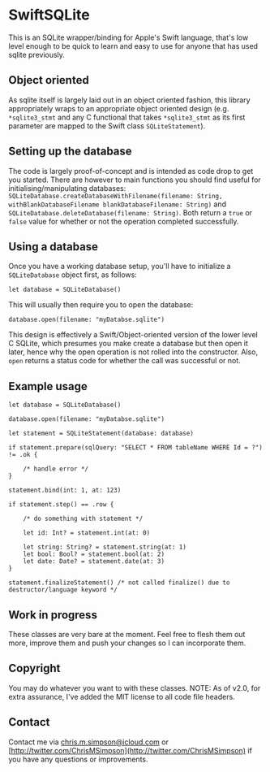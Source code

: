 SwiftSQLite
===========

This is an SQLite wrapper/binding for Apple's Swift language, that's low level enough to be quick to learn and easy to use for anyone that has used sqlite previously.

Object oriented
---
As sqlite itself is largely laid out in an object oriented fashion, this library appropriately wraps to an appropriate object oriented design (e.g. ```*sqlite3_stmt``` and any C functional that takes ```*sqlite3_stmt``` as its first parameter are mapped to the Swift class ```SQLiteStatement```).

Setting up the database
---
The code is largely proof-of-concept and is intended as code drop to get you started. There are however to main functions you should find useful for initialising/manipulating databases: ```SQLiteDatabase.createDatabaseWithFilename(filename: String, withBlankDatabaseFilename blankDatabaseFilename: String)``` and ```SQLiteDatabase.deleteDatabase(filename: String)```. Both return a ```true``` or ```false``` value for whether or not the operation completed successfully.

Using a database
---
Once you have a working database setup, you'll have to initialize a ```SQLiteDatabase``` object first, as follows:

    let database = SQLiteDatabase()

This will usually then require you to open the database:

    database.open(filename: "myDatabse.sqlite")

This design is effectively a Swift/Object-oriented version of the lower level C SQLite, which presumes you make create a database but then open it later, hence why the open operation is not rolled into the constructor. Also, ```open``` returns a status code for whether the call was successful or not.

Example usage
---

```
let database = SQLiteDatabase()

database.open(filename: "myDatabse.sqlite")

let statement = SQLiteStatement(database: database)

if statement.prepare(sqlQuery: "SELECT * FROM tableName WHERE Id = ?") != .ok {
    
    /* handle error */
}

statement.bind(int: 1, at: 123)

if statement.step() == .row {

    /* do something with statement */

    let id: Int? = statement.int(at: 0)

    let string: String? = statement.string(at: 1)
    let bool: Bool? = statement.bool(at: 2)
    let date: Date? = statement.date(at: 3)
}

statement.finalizeStatement() /* not called finalize() due to destructor/language keyword */
```

Work in progress
---
These classes are very bare at the moment. Feel free to flesh them out more, improve them and push your changes so I can incorporate them.

Copyright
---
You may do whatever you want to with these classes. NOTE: As of v2.0, for extra assurance, I've added the MIT license to all code file headers.

Contact
---
Contact me via [chris.m.simpson@icloud.com](mailto:chris.m.simpson@icloud.com) or [http://twitter.com/ChrisMSimpson](http://twitter.com/ChrisMSimpson) if you have any questions or improvements.

